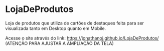 # LojaDeProdutos
Loja de produtos que utiliza de cartões de destaques feita para ser visualizada tanto em Desktop quanto em Mobile.

Acesse o site através do link: https://jonathanoj.github.io/LojaDeProdutos/ (ATENÇÃO PARA AJUSTAR A AMPLIAÇÃO DA TELA)
